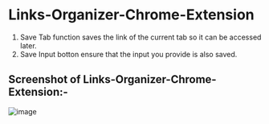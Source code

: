 # Links-Organizer-Chrome-Extension
1. Save Tab function saves the link of the current tab so it can be accessed later.
2. Save Input botton ensure that the input you provide is also saved.

## Screenshot of Links-Organizer-Chrome-Extension:-
![image](https://user-images.githubusercontent.com/86122364/200819128-6b917deb-50ca-4524-8ccc-7474009954e9.png)
